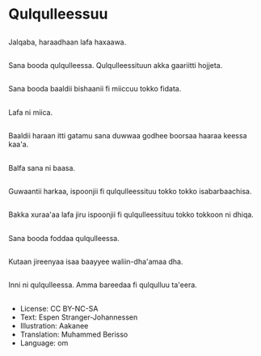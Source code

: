 # Qulqulleessuu

##
Jalqaba, haraadhaan lafa haxaawa.

##
Sana booda qulqulleessa. Qulqulleessituun akka gaariitti hojjeta.

##
Sana booda baaldii bishaanii fi miiccuu tokko fidata.

##
Lafa ni miica.

##
Baaldii haraan itti gatamu sana duwwaa godhee boorsaa haaraa keessa kaa'a.

##
Balfa sana ni baasa.

##
Guwaantii harkaa, ispoonjii fi qulqulleessituu tokko tokko isabarbaachisa.

##
Bakka xuraa'aa lafa jiru ispoonjii fi qulqulleessituu tokko tokkoon ni dhiqa.

##
Sana booda foddaa qulqulleessa.

##
Kutaan jireenyaa isaa baayyee waliin-dha'amaa dha.

##
Inni ni qulqulleessa. Amma bareedaa fi qulqulluu ta'eera.

##
* License: CC BY-NC-SA
* Text: Espen Stranger-Johannessen
* Illustration: Aakanee
* Translation: Muhammed Berisso
* Language: om
